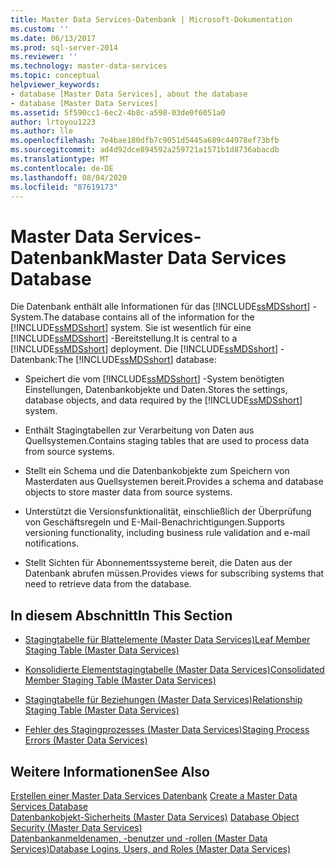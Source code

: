 ```yaml
---
title: Master Data Services-Datenbank | Microsoft-Dokumentation
ms.custom: ''
ms.date: 06/13/2017
ms.prod: sql-server-2014
ms.reviewer: ''
ms.technology: master-data-services
ms.topic: conceptual
helpviewer_keywords:
- database [Master Data Services], about the database
- database [Master Data Services]
ms.assetid: 5f590cc1-6ec2-4b8c-a598-03de0f6051a0
author: lrtoyou1223
ms.author: lle
ms.openlocfilehash: 7e4bae180dfb7c9051d5445a689c44978ef73bfb
ms.sourcegitcommit: ad4d92dce894592a259721a1571b1d8736abacdb
ms.translationtype: MT
ms.contentlocale: de-DE
ms.lasthandoff: 08/04/2020
ms.locfileid: "87619173"
---
```

# <a name="master-data-services-database"></a><span data-ttu-id="da2db-102">Master Data Services-Datenbank</span><span class="sxs-lookup"><span data-stu-id="da2db-102">Master Data Services Database</span></span>
  <span data-ttu-id="da2db-103">Die Datenbank enthält alle Informationen für das [!INCLUDE[ssMDSshort](../includes/ssmdsshort-md.md)] -System.</span><span class="sxs-lookup"><span data-stu-id="da2db-103">The database contains all of the information for the [!INCLUDE[ssMDSshort](../includes/ssmdsshort-md.md)] system.</span></span> <span data-ttu-id="da2db-104">Sie ist wesentlich für eine [!INCLUDE[ssMDSshort](../includes/ssmdsshort-md.md)] -Bereitstellung.</span><span class="sxs-lookup"><span data-stu-id="da2db-104">It is central to a [!INCLUDE[ssMDSshort](../includes/ssmdsshort-md.md)] deployment.</span></span> <span data-ttu-id="da2db-105">Die [!INCLUDE[ssMDSshort](../includes/ssmdsshort-md.md)] -Datenbank:</span><span class="sxs-lookup"><span data-stu-id="da2db-105">The [!INCLUDE[ssMDSshort](../includes/ssmdsshort-md.md)] database:</span></span>  
  
-   <span data-ttu-id="da2db-106">Speichert die vom [!INCLUDE[ssMDSshort](../includes/ssmdsshort-md.md)] -System benötigten Einstellungen, Datenbankobjekte und Daten.</span><span class="sxs-lookup"><span data-stu-id="da2db-106">Stores the settings, database objects, and data required by the [!INCLUDE[ssMDSshort](../includes/ssmdsshort-md.md)] system.</span></span>  
  
-   <span data-ttu-id="da2db-107">Enthält Stagingtabellen zur Verarbeitung von Daten aus Quellsystemen.</span><span class="sxs-lookup"><span data-stu-id="da2db-107">Contains staging tables that are used to process data from source systems.</span></span>  
  
-   <span data-ttu-id="da2db-108">Stellt ein Schema und die Datenbankobjekte zum Speichern von Masterdaten aus Quellsystemen bereit.</span><span class="sxs-lookup"><span data-stu-id="da2db-108">Provides a schema and database objects to store master data from source systems.</span></span>  
  
-   <span data-ttu-id="da2db-109">Unterstützt die Versionsfunktionalität, einschließlich der Überprüfung von Geschäftsregeln und E-Mail-Benachrichtigungen.</span><span class="sxs-lookup"><span data-stu-id="da2db-109">Supports versioning functionality, including business rule validation and e-mail notifications.</span></span>  
  
-   <span data-ttu-id="da2db-110">Stellt Sichten für Abonnementssysteme bereit, die Daten aus der Datenbank abrufen müssen.</span><span class="sxs-lookup"><span data-stu-id="da2db-110">Provides views for subscribing systems that need to retrieve data from the database.</span></span>  
  
## <a name="in-this-section"></a><span data-ttu-id="da2db-111">In diesem Abschnitt</span><span class="sxs-lookup"><span data-stu-id="da2db-111">In This Section</span></span>  
  
-   [<span data-ttu-id="da2db-112">Stagingtabelle für Blattelemente &#40;Master Data Services&#41;</span><span class="sxs-lookup"><span data-stu-id="da2db-112">Leaf Member Staging Table &#40;Master Data Services&#41;</span></span>](leaf-member-staging-table-master-data-services.md)  
  
-   [<span data-ttu-id="da2db-113">Konsolidierte Elementstagingtabelle &#40;Master Data Services&#41;</span><span class="sxs-lookup"><span data-stu-id="da2db-113">Consolidated Member Staging Table &#40;Master Data Services&#41;</span></span>](../../2014/master-data-services/consolidated-member-staging-table-master-data-services.md)  
  
-   [<span data-ttu-id="da2db-114">Stagingtabelle für Beziehungen &#40;Master Data Services&#41;</span><span class="sxs-lookup"><span data-stu-id="da2db-114">Relationship Staging Table &#40;Master Data Services&#41;</span></span>](../../2014/master-data-services/relationship-staging-table-master-data-services.md)  
  
-   [<span data-ttu-id="da2db-115">Fehler des Stagingprozesses &#40;Master Data Services&#41;</span><span class="sxs-lookup"><span data-stu-id="da2db-115">Staging Process Errors &#40;Master Data Services&#41;</span></span>](../../2014/master-data-services/staging-process-errors-master-data-services.md)  
  
## <a name="see-also"></a><span data-ttu-id="da2db-116">Weitere Informationen</span><span class="sxs-lookup"><span data-stu-id="da2db-116">See Also</span></span>  
 <span data-ttu-id="da2db-117">[Erstellen einer Master Data Services Datenbank](install-windows/create-a-master-data-services-database.md) </span><span class="sxs-lookup"><span data-stu-id="da2db-117">[Create a Master Data Services Database](install-windows/create-a-master-data-services-database.md) </span></span>  
 <span data-ttu-id="da2db-118">[Datenbankobjekt-Sicherheits &#40;Master Data Services&#41;](../../2014/master-data-services/database-object-security-master-data-services.md) </span><span class="sxs-lookup"><span data-stu-id="da2db-118">[Database Object Security &#40;Master Data Services&#41;](../../2014/master-data-services/database-object-security-master-data-services.md) </span></span>  
 [<span data-ttu-id="da2db-119">Datenbankanmeldenamen, -benutzer und -rollen &#40;Master Data Services&#41;</span><span class="sxs-lookup"><span data-stu-id="da2db-119">Database Logins, Users, and Roles &#40;Master Data Services&#41;</span></span>](../../2014/master-data-services/database-logins-users-and-roles-master-data-services.md)  
  
  
